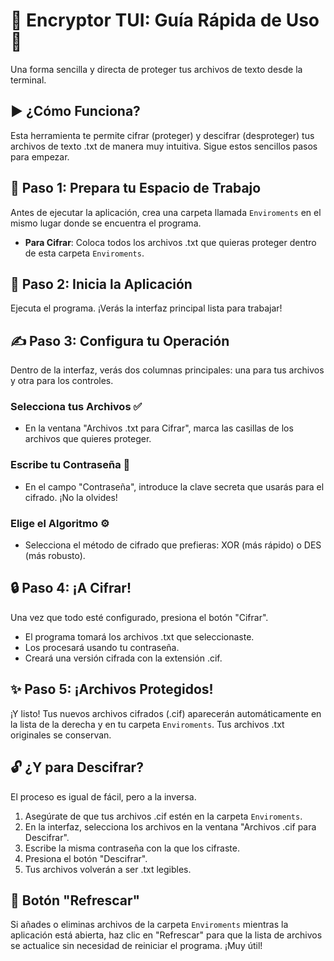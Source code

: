 ﻿# 🔐 Encryptor TUI: Guía Rápida de Uso 🔐

Una forma sencilla y directa de proteger tus archivos de texto desde la terminal.

## ▶️ ¿Cómo Funciona?

Esta herramienta te permite cifrar (proteger) y descifrar (desproteger) tus archivos de texto .txt de manera muy intuitiva. Sigue estos sencillos pasos para empezar.

## 📂 Paso 1: Prepara tu Espacio de Trabajo

Antes de ejecutar la aplicación, crea una carpeta llamada `Enviroments` en el mismo lugar donde se encuentra el programa.

- **Para Cifrar**: Coloca todos los archivos .txt que quieras proteger dentro de esta carpeta `Enviroments`.

## 🚀 Paso 2: Inicia la Aplicación

Ejecuta el programa. ¡Verás la interfaz principal lista para trabajar!

## ✍️ Paso 3: Configura tu Operación

Dentro de la interfaz, verás dos columnas principales: una para tus archivos y otra para los controles.

### Selecciona tus Archivos ✅

- En la ventana "Archivos .txt para Cifrar", marca las casillas de los archivos que quieres proteger.

### Escribe tu Contraseña 🔑

- En el campo "Contraseña", introduce la clave secreta que usarás para el cifrado. ¡No la olvides!

### Elige el Algoritmo ⚙️

- Selecciona el método de cifrado que prefieras: XOR (más rápido) o DES (más robusto).

## 🔒 Paso 4: ¡A Cifrar!

Una vez que todo esté configurado, presiona el botón "Cifrar".

- El programa tomará los archivos .txt que seleccionaste.
- Los procesará usando tu contraseña.
- Creará una versión cifrada con la extensión .cif.

## ✨ Paso 5: ¡Archivos Protegidos!

¡Y listo! Tus nuevos archivos cifrados (.cif) aparecerán automáticamente en la lista de la derecha y en tu carpeta `Enviroments`. Tus archivos .txt originales se conservan.

## 🔓 ¿Y para Descifrar?

El proceso es igual de fácil, pero a la inversa.

1. Asegúrate de que tus archivos .cif estén en la carpeta `Enviroments`.
2. En la interfaz, selecciona los archivos en la ventana "Archivos .cif para Descifrar".
3. Escribe la misma contraseña con la que los cifraste.
4. Presiona el botón "Descifrar".
5. Tus archivos volverán a ser .txt legibles.

## 🔄 Botón "Refrescar"

Si añades o eliminas archivos de la carpeta `Enviroments` mientras la aplicación está abierta, haz clic en "Refrescar" para que la lista de archivos se actualice sin necesidad de reiniciar el programa. ¡Muy útil!
